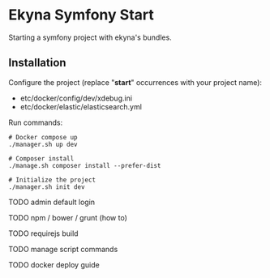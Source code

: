 Ekyna Symfony Start
===================

Starting a symfony project with ekyna's bundles.

## Installation

Configure the project (replace "__start__" occurrences with your project name):

- etc/docker/config/dev/xdebug.ini
- etc/docker/elastic/elasticsearch.yml

Run commands:

```
# Docker compose up
./manager.sh up dev

# Composer install
./manage.sh composer install --prefer-dist

# Initialize the project
./manager.sh init dev
```

TODO admin default login

TODO npm / bower / grunt (how to)
 
TODO requirejs build

TODO manage script commands

TODO docker deploy guide
